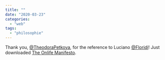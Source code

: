 ```yaml
---
title: ""
date: "2020-03-23"
categories: 
  - "web"
tags: 
  - "philosophie"
---
```


Thank you, [@TheodoraPetkova](https://twitter.com/theodorapetkova?lang=de "Teodora Petkova (@TheodoraPetkova) / Twitter"), for the reference to Luciano [@Floridi](https://twitter.com/floridi "Luciano Floridi (@Floridi) / Twitter")! Just downloaded [The Onlife Manifesto](https://link.springer.com/book/10.1007/978-3-319-04093-6 "The Onlife Manifesto | SpringerLink").
